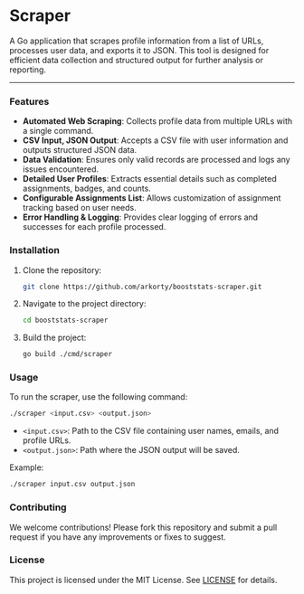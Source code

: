 # Scraper

A Go application that scrapes profile information from a list of URLs, processes user data, and exports it to JSON. This tool is designed for efficient data collection and structured output for further analysis or reporting.

---

### Features

- **Automated Web Scraping**: Collects profile data from multiple URLs with a single command.
- **CSV Input, JSON Output**: Accepts a CSV file with user information and outputs structured JSON data.
- **Data Validation**: Ensures only valid records are processed and logs any issues encountered.
- **Detailed User Profiles**: Extracts essential details such as completed assignments, badges, and counts.
- **Configurable Assignments List**: Allows customization of assignment tracking based on user needs.
- **Error Handling & Logging**: Provides clear logging of errors and successes for each profile processed.

### Installation

1. Clone the repository:
   ```bash
   git clone https://github.com/arkorty/booststats-scraper.git
   ```
2. Navigate to the project directory:
   ```bash
   cd booststats-scraper
   ```
3. Build the project:
   ```bash
   go build ./cmd/scraper
   ```

### Usage

To run the scraper, use the following command:

```bash
./scraper <input.csv> <output.json>
```

- `<input.csv>`: Path to the CSV file containing user names, emails, and profile URLs.
- `<output.json>`: Path where the JSON output will be saved.

Example:

```bash
./scraper input.csv output.json
```

### Contributing

We welcome contributions! Please fork this repository and submit a pull request if you have any improvements or fixes to suggest.

### License

This project is licensed under the MIT License. See [LICENSE](LICENSE) for details.
